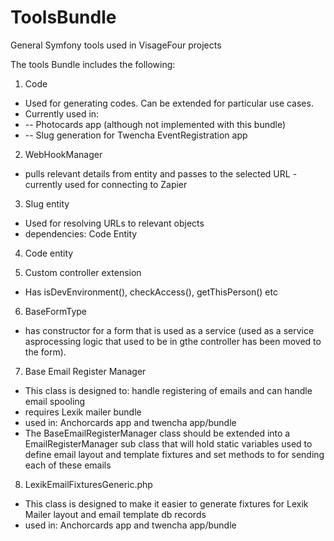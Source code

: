 # ToolsBundle
General Symfony tools used in VisageFour projects

The tools Bundle includes the following:

1. Code
  * Used for generating codes. Can be extended for particular use cases.
  * Currently used in:
  * -- Photocards app (although not implemented with this bundle)
  * -- Slug generation for Twencha EventRegistration app


2. WebHookManager
  * pulls relevant details from entity and passes to the selected URL - currently used for connecting to Zapier

3. Slug entity
  * Used for resolving URLs to relevant objects
  * dependencies: Code Entity

4. Code entity


5. Custom controller extension
  * Has isDevEnvironment(), checkAccess(), getThisPerson() etc

6. BaseFormType
  * has constructor for a form that is used as a service (used as a service asprocessing logic that used to be in gthe controller has been moved to the form).

7. Base Email Register Manager
  * This class is designed to: handle registering of emails and can handle email spooling
  * requires Lexik mailer bundle
  * used in: Anchorcards app and twencha app/bundle
  * The BaseEmailRegisterManager class should be extended into a EmailRegisterManager
  sub class that will hold static variables used to define email layout and template fixtures and set methods to for
  sending each of these emails

8. LexikEmailFixturesGeneric.php
  * This class is designed to make it easier to generate fixtures for Lexik Mailer layout and email template db records
  * used in: Anchorcards app and twencha app/bundle
